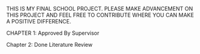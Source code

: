 THIS IS MY FINAL SCHOOL PROJECT. PLEASE MAKE ADVANCEMENT ON THIS PROJECT AND FEEL FREE TO CONTRIBUTE WHERE YOU CAN MAKE A POSITIVE DIFFERENCE.

CHAPTER 1: Approved By Supervisor

Chapter 2: Done Literature Review
